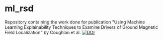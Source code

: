 # ml_rsd
Repository containing the work done for publication "Using Machine Learning Explainability Techniques to Examine Drivers of Ground Magnetic Field Localization" by Coughlan et al.
[![DOI](https://zenodo.org/badge/934913135.svg)](https://doi.org/10.5281/zenodo.14888554)
